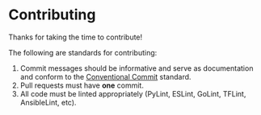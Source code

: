 # Contributing
Thanks for taking the time to contribute!

The following are standards for contributing:

1. Commit messages should be informative and serve as documentation and conform to the [Conventional Commit](http://www.conventionalcommits.org/) standard.
2. Pull requests must have **one** commit.
3. All code must be linted appropriately (PyLint, ESLint, GoLint, TFLint, AnsibleLint, etc).
